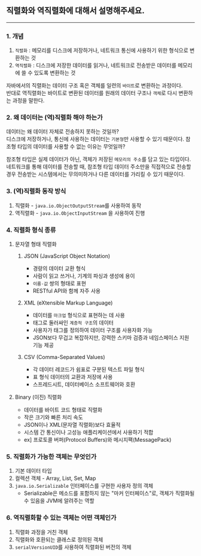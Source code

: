 ## 직렬화와 역직렬화에 대해서 설명해주세요.

---

### 1. 개념
1. `직렬화` : 메모리를 디스크에 저장하거나, 네트워크 통신에 사용하기 위한 형식으로 변환하는 것
2. `역직렬화` : 디스크에 저장한 데이터를 읽거나, 네트워크로 전송받은 데이터를 메모리에 쓸 수 있도록 변환하는 것

자바에서의 직렬화는 데이터 구조 혹은 객체를 일련의 `바이트`로 변환하는 과정이다.    
반대로 역직렬화는 바이트로 변환된 데이터를 원래의 데이터 구조나 `객체`로 다시 변환하는 과정을 말한다.


### 2. 왜 데이터는 (역)직렬화 해야 하는가
데이터는 왜 데이터 자체로 전송하지 못하는 것일까?    
디스크에 저장하거나, 통신에 사용하는 데이터는 `기본형`만 사용할 수 있기 때문이다. 참조형 타입의 데이터를 사용할 수 없는 이유는 무엇일까?    

참조형 타입은 실제 데이터가 아닌, 객체가 저장된 `메모리의 주소`를 담고 있는 타입이다.   
네트워크를 통해 데이터를 전송할 때, 참조형 타입 데이터 주소만을 직접적으로 전송할 경우 전송받는 시스템에서는 무의미하거나 다른 데이터를 가리킬 수 있기 때문이다.


### 3. (역)직렬화 동작 방식
1. 직렬화 - `java.io.ObjectOutputStream`를 사용하여 동작
2. 역직렬화 - `java.io.ObjectInputStream` 을 사용하여 진행


### 4. 직렬화 형식 종류
1. 문자열 형태 직렬화
   1. JSON (JavaScript Object Notation)
      - 경량의 데이터 교환 형식
      - 사람이 읽고 쓰거나, 기계의 파싱과 생성에 용이
      - `이름-값` 쌍의 형태로 표현
      - RESTful API와 함께 자주 사용

   2. XML (eXtensible Markup Language)
      - 데이터를 `마크업` 형식으로 표현하는 데 사용
      - 태그로 둘러싸인 `계층적 구조`의 데이터
      - 사용자가 태그를 정의하여 데이터 구조를 사용자화 가능
      - JSON보다 무겁고 복잡하지만, 강력한 스키마 검증과 네임스페이스 지원 기능 제공

   3. CSV (Comma-Separated Values)
      - 각 데이터 레코드가 쉼표로 구분된 텍스트 파일 형식
      - 표 형식 데이터의 교환과 저장에 사용
      - 스프레드시트, 데이터베이스 소프트웨어와 호환

2. Binary (이진) 직렬화
   - 데이터를 바이트 코드 형태로 직렬화
   - 작은 크기와 빠른 처리 속도
   - JSON이나 XML(문자열 직렬화)보다 효율적
   - 시스템 간 통신이나 고성능 애플리케이션에서 사용하기 적합
   - ex] 프로토콜 버퍼(Protocol Buffers)와 메시지팩(MessagePack)


### 5. 직렬화가 가능한 객체는 무엇인가
1. 기본 데이터 타입
2. 컬렉션 객체 - Array, List, Set, Map
3. `java.io.Serializable` 인터페이스를 구현한 사용자 정의 객체
   - Serializable은 메소드를 포함하지 않는 "마커 인터페이스"로, 객체가 직렬화될 수 있음을 JVM에 알려주는 역할


### 6. 역직렬화할 수 있는 객체는 어떤 객체인가
1. 직렬화 과정을 거친 객체
2. 직렬화와 호환되는 클래스로 정의된 객체
3. `serialVersionUID`를 사용하여 직렬화된 버전의 객체